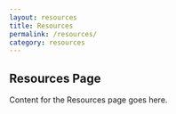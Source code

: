 ```yaml
---
layout: resources
title: Resources
permalink: /resources/
category: resources
---
```

## Resources Page
Content for the Resources page goes here.

